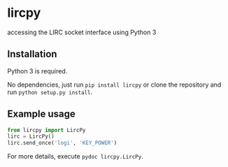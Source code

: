 # lircpy
accessing the LIRC socket interface using Python 3

## Installation

Python 3 is required.

No dependencies, just run `pip install lircpy` or clone the repository and run `python setup.py install`.

## Example usage
```python
from lircpy import LircPy
lirc = LircPy()
lirc.send_once('logi', 'KEY_POWER')
```

For more details, execute `pydoc lircpy.LircPy`.
